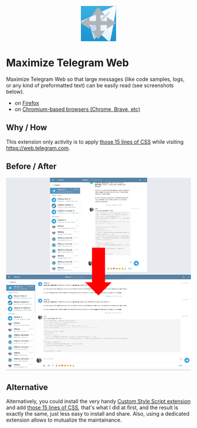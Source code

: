 <div align="center">
  <img src="https://raw.githubusercontent.com/maxlath/maximize-telegram-web/master/extension/icons/logo.96.png" alt="Maximize Telegram Web logo">
</div>

# Maximize Telegram Web

Maximize Telegram Web so that large messages (like code samples, logs, or any kind of preformatted text) can be easily read (see screenshots below).

* on [Firefox](https://addons.mozilla.org/fr/firefox/addon/maximize-telegram-web/)
* on [Chromium-based browsers (Chrome, Brave, etc)](https://chrome.google.com/webstore/detail/maximize-telegram-web/mbhckhjkdehemegdjaoajolbenoamcpf)

## Why / How
This extension only activity is to apply [those 15 lines of CSS](https://github.com/maxlath/maximize-telegram-web/blob/master/extension/maximize.css) while visiting https://web.telegram.com.

## Before / After
![before / after](https://raw.githubusercontent.com/maxlath/maximize-telegram-web/master/image-factory/screenshot_comparison.png)

## Alternative
Alternatively, you could install the very handy [Custom Style Script extension](https://addons.mozilla.org/en-US/firefox/addon/custom-style-script/) and add [those 15 lines of CSS](https://github.com/maxlath/maximize-telegram-web/blob/master/extension/maximize.css), that's what I did at first, and the result is exactly the same, just less easy to install and share. Also, using a dedicated extension allows to mutualize the maintainance.
